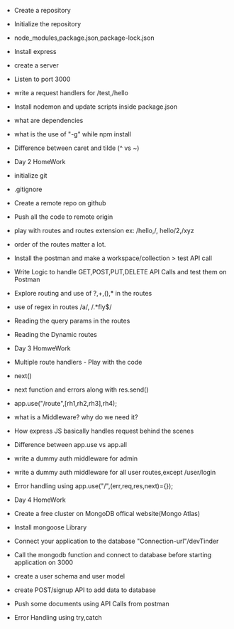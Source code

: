 - Create a repository
- Initialize the repository
- node_modules,package.json,package-lock.json
- Install express
- create a server
- Listen to port 3000 
- write a request handlers for /test,/hello
- Install nodemon and update scripts inside package.json
- what are dependencies
- what is the use of "-g" while npm install 
- Difference between caret and tilde (^ vs ~)

- Day 2 HomeWork
- initialize git
- .gitignore
- Create a remote repo on github
- Push all the code to remote origin 
- play with routes and routes extension ex: /hello,/, hello/2,/xyz
- order of the routes matter a lot. 
- Install the postman and make a workspace/collection > test API call
- Write Logic to handle GET,POST,PUT,DELETE API Calls and test them on Postman
- Explore routing and use of ?,+,(),* in the routes
- use of regex in routes /a/, /.*fly$/
- Reading the query params in the routes
- Reading the Dynamic routes 


- Day 3 HomweWork
- Multiple route handlers - Play with the code
- next()
- next function and errors along with res.send()
- app.use("/route",[rh1,rh2,rh3],rh4);
- what is a Middleware? why do we need it?
- How express JS basically handles request behind the scenes
- Difference between app.use vs app.all
- write a dummy auth middleware for admin
- write a dummy auth middleware for all user routes,except /user/login
- Error handling using app.use("/",(err,req,res,next)={});


- Day 4 HomeWork
- Create a free cluster on MongoDB offical website(Mongo Atlas)
- Install mongoose Library
- Connect your application to the database "Connection-url"/devTinder
- Call the mongodb function and connect to database before starting application on 3000
- create a user schema and user model
- create POST/signup API to add data to database
- Push some documents using API Calls from postman
- Error Handling using try,catch